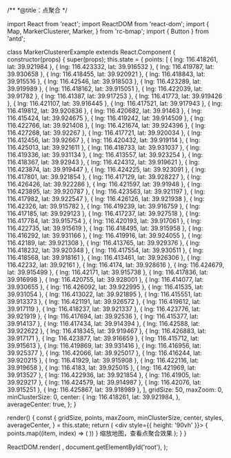 /**
 *@title：点聚合
 */

import React from 'react';
import ReactDOM from 'react-dom';
import {
  Map,
  MarkerClusterer,
  Marker,
} from 'rc-bmap';
import { Button } from 'antd';

class MarkerClustererExample extends React.Component {
  constructor(props) {
    super(props);
    this.state = {
      points: [
        { lng: 116.418261, lat: 39.921984 },
        { lng: 116.423332, lat: 39.916532 },
        { lng: 116.419787, lat: 39.930658 },
        { lng: 116.418455, lat: 39.920921 },
        { lng: 116.418843, lat: 39.915516 },
        { lng: 116.42546, lat: 39.918503 },
        { lng: 116.423289, lat: 39.919989 },
        { lng: 116.418162, lat: 39.915051 },
        { lng: 116.422039, lat: 39.91782 },
        { lng: 116.41387, lat: 39.917253 },
        { lng: 116.41773, lat: 39.919426 },
        { lng: 116.421107, lat: 39.916445 },
        { lng: 116.417521, lat: 39.917943 },
        { lng: 116.419812, lat: 39.920836 },
        { lng: 116.420682, lat: 39.91463 },
        { lng: 116.415424, lat: 39.924675 },
        { lng: 116.419242, lat: 39.914509 },
        { lng: 116.422766, lat: 39.921408 },
        { lng: 116.421674, lat: 39.924396 },
        { lng: 116.427268, lat: 39.92267 },
        { lng: 116.417721, lat: 39.920034 },
        { lng: 116.412456, lat: 39.92667 },
        { lng: 116.420432, lat: 39.919114 },
        { lng: 116.425013, lat: 39.921611 },
        { lng: 116.418733, lat: 39.931037 },
        { lng: 116.419336, lat: 39.931134 },
        { lng: 116.413557, lat: 39.923254 },
        { lng: 116.418367, lat: 39.92943 },
        { lng: 116.424312, lat: 39.919621 },
        { lng: 116.423874, lat: 39.919447 },
        { lng: 116.424225, lat: 39.923091 },
        { lng: 116.417801, lat: 39.921854 },
        { lng: 116.417129, lat: 39.928227 },
        { lng: 116.426426, lat: 39.922286 },
        { lng: 116.421597, lat: 39.91948 },
        { lng: 116.423895, lat: 39.920787 },
        { lng: 116.423563, lat: 39.921197 },
        { lng: 116.417982, lat: 39.922547 },
        { lng: 116.426126, lat: 39.921938 },
        { lng: 116.42326, lat: 39.915782 },
        { lng: 116.419239, lat: 39.916759 },
        { lng: 116.417185, lat: 39.929123 },
        { lng: 116.417237, lat: 39.927518 },
        { lng: 116.417784, lat: 39.915754 },
        { lng: 116.420193, lat: 39.917061 },
        { lng: 116.422735, lat: 39.915619 },
        { lng: 116.418495, lat: 39.915958 },
        { lng: 116.416292, lat: 39.931166 },
        { lng: 116.419916, lat: 39.924055 },
        { lng: 116.42189, lat: 39.921308 },
        { lng: 116.413765, lat: 39.929376 },
        { lng: 116.418232, lat: 39.920348 },
        { lng: 116.417554, lat: 39.930511 },
        { lng: 116.418568, lat: 39.918161 },
        { lng: 116.413461, lat: 39.926306 },
        { lng: 116.42232, lat: 39.92161 },
        { lng: 116.4174, lat: 39.928616 },
        { lng: 116.424679, lat: 39.915499 },
        { lng: 116.42171, lat: 39.915738 },
        { lng: 116.417836, lat: 39.916998 },
        { lng: 116.420755, lat: 39.928001 },
        { lng: 116.414077, lat: 39.930655 },
        { lng: 116.426092, lat: 39.922995 },
        { lng: 116.41535, lat: 39.931054 },
        { lng: 116.413022, lat: 39.921895 },
        { lng: 116.415551, lat: 39.913373 },
        { lng: 116.421191, lat: 39.926572 },
        { lng: 116.419612, lat: 39.917119 },
        { lng: 116.418237, lat: 39.921337 },
        { lng: 116.423776, lat: 39.921919 },
        { lng: 116.417694, lat: 39.92536 },
        { lng: 116.415377, lat: 39.914137 },
        { lng: 116.417434, lat: 39.914394 },
        { lng: 116.42588, lat: 39.922622 },
        { lng: 116.418345, lat: 39.919467 },
        { lng: 116.426883, lat: 39.917171 },
        { lng: 116.423877, lat: 39.916659 },
        { lng: 116.415712, lat: 39.915613 },
        { lng: 116.419869, lat: 39.931416 },
        { lng: 116.416956, lat: 39.925377 },
        { lng: 116.42066, lat: 39.925017 },
        { lng: 116.416244, lat: 39.920215 },
        { lng: 116.41929, lat: 39.915908 },
        { lng: 116.422116, lat: 39.919658 },
        { lng: 116.4183, lat: 39.925015 },
        { lng: 116.421969, lat: 39.913527 },
        { lng: 116.422936, lat: 39.921854 },
        { lng: 116.41905, lat: 39.929217 },
        { lng: 116.424579, lat: 39.914987 },
        { lng: 116.42076, lat: 39.915251 },
        { lng: 116.425867, lat: 39.918989 },
      ],
      gridSize: 50,
      maxZoom: 0,
      minClusterSize: 0,
      center: {
        lng: 116.418261, lat: 39.921984,
      },
      averageCenter: true,
    };
  }

  render() {
    const {
      gridSize, points, maxZoom, minClusterSize, center, styles, averageCenter,
    } = this.state;
    return (
      <div style={{ height: '90vh' }}>
        <Map
          ak="dbLUj1nQTvDvKXkov5fhnH5HIE88RUEO"
          scrollWheelZoom
          center={center}
        >
          <MarkerClusterer
            averageCenter={averageCenter}
            gridSize={gridSize}
            maxZoom={maxZoom}
            minClusterSize={minClusterSize}
            styles={styles}
          >
            {
              points.map((item, index) => (
                <Marker
                  key={index}
                  point={item}
                />
              ))
            }
          </MarkerClusterer>
        </Map>
        缩放地图，查看点聚合效果
      </div>
    );
  }
}

ReactDOM.render(
  <MarkerClustererExample />,
  document.getElementById('root'),
);

